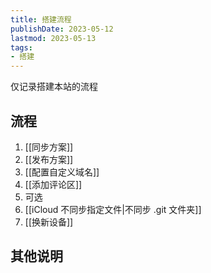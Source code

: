 ```yaml
---
title: 搭建流程
publishDate: 2023-05-12
lastmod: 2023-05-13
tags:
- 搭建
---
```


仅记录搭建本站的流程

## 流程

1. [[同步方案]]
2. [[发布方案]]
3. [[配置自定义域名]]
4. [[添加评论区]]
5. 可选
  1. [[iCloud 不同步指定文件|不同步 .git 文件夹]]
  2. [[换新设备]]
    

## 其他说明
